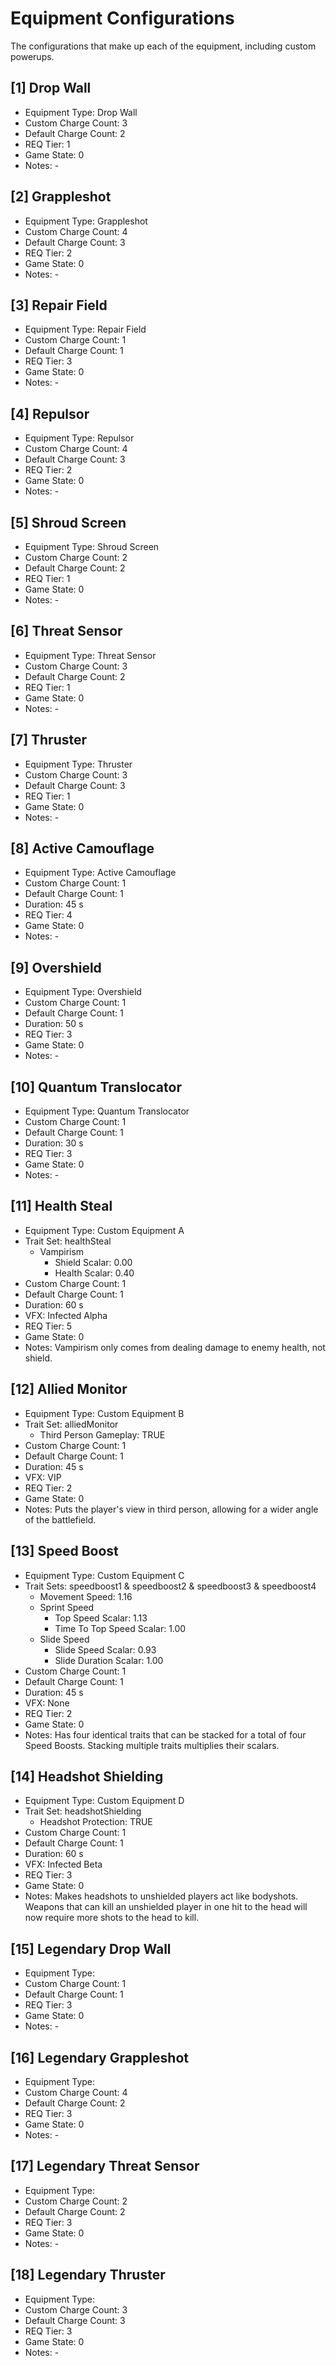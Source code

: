 # Equipment Configurations

The configurations that make up each of the equipment, including custom powerups.

<!--
## [#] Equipment Name
- Equipment Type: Custom Equipment #
- Trait Set: #
  - Weapon Damage: #.##
  - Reload Speed
    - Empty Reload Scalar: #.##
    - Tactical Reload Scalar: #.##
  - Weapon Switch Speed: #.##
  - Movement Speed: #.##
  - Movement Speed With Turret: #.##
  - Jump Height: #.##
  - Clamber Speed: #.##
  - Sprint Speed
    - Top Speed Scalar: #.##
    - Time To Top Speed Scalar: #.##
  - Slide Speed
    - Slide Speed Scalar: #.##
    - Slide Duration Scalar: #.##
  - Melee Damage: #.##
  - Melee Impulse: #.##
  - Melee Recovery Speed: #.##
  - Bonus Health: #.##
  - Bonus Shield: #.##
  - Health Recharge
    - Recharge Delay Scalar: #.##
    - Recharge Rate Scalar: #.##
  - Shield Recharge
    - Recharge Delay Scalar: #.##
    - Recharge Rate Scalar: #.##
  - Vampirism
    - Shield Scalar: #.##
    - Health Scalar: #.##
  - Damage Resistance
    - Direct Damage Scalar: #.##
    - Grenade Damage Scalar: #.##
    - Explosive Damage Scalar: #.##
  - Headshot Protection: TRUE/FALSE
  - Grenade Damage: #.##
  - Grenade Detonation Radius: #.##
  - Grenade Impulse: #.##
  - VFX - Active Camouflage
    - Intensity Scalar: #.##
    - Interpolation Scalar: #.##
  - VFX - Overshield: TRUE/FALSE
  - Motion Tracker Visible
    - Motion Tracker Enabled: TRUE/FALSE
    - Enabled While Zooming: TRUE/FALSE
  - Motion Tracker Range
    - Inner Ring Scalar: #.##
    - Extended Ranger Scalar: #.##
    - Vehicle Range Scalar: #.##
- Custom Charge Count: #
- Default Charge Count: #
- Duration: ## s
- VFX: Infected Alpha, Infected Beta, VIP, None
- REQ Tier: #
- Game State: #
- Notes: -
-->

## [1] Drop Wall
- Equipment Type: Drop Wall
- Custom Charge Count: 3
- Default Charge Count: 2
- REQ Tier: 1
- Game State: 0
- Notes: -

## [2] Grappleshot
- Equipment Type: Grappleshot
- Custom Charge Count: 4
- Default Charge Count: 3
- REQ Tier: 2
- Game State: 0
- Notes: -

## [3] Repair Field
- Equipment Type: Repair Field
- Custom Charge Count: 1
- Default Charge Count: 1
- REQ Tier: 3
- Game State: 0
- Notes: -

## [4] Repulsor
- Equipment Type: Repulsor
- Custom Charge Count: 4
- Default Charge Count: 3
- REQ Tier: 2
- Game State: 0
- Notes: -

## [5] Shroud Screen
- Equipment Type: Shroud Screen
- Custom Charge Count: 2
- Default Charge Count: 2
- REQ Tier: 1
- Game State: 0
- Notes: -

## [6] Threat Sensor
- Equipment Type: Threat Sensor
- Custom Charge Count: 3
- Default Charge Count: 2
- REQ Tier: 1
- Game State: 0
- Notes: -

## [7] Thruster
- Equipment Type: Thruster
- Custom Charge Count: 3
- Default Charge Count: 3
- REQ Tier: 1
- Game State: 0
- Notes: -

## [8] Active Camouflage
- Equipment Type: Active Camouflage
- Custom Charge Count: 1
- Default Charge Count: 1
- Duration: 45 s
- REQ Tier: 4
- Game State: 0
- Notes: -

## [9] Overshield
- Equipment Type: Overshield
- Custom Charge Count: 1
- Default Charge Count: 1
- Duration: 50 s
- REQ Tier: 3
- Game State: 0
- Notes: -

## [10] Quantum Translocator
- Equipment Type: Quantum Translocator
- Custom Charge Count: 1
- Default Charge Count: 1
- Duration: 30 s
- REQ Tier: 3
- Game State: 0
- Notes: -

## [11] Health Steal
- Equipment Type: Custom Equipment A
- Trait Set: healthSteal
  - Vampirism
    - Shield Scalar: 0.00
    - Health Scalar: 0.40
- Custom Charge Count: 1
- Default Charge Count: 1
- Duration: 60 s
- VFX: Infected Alpha
- REQ Tier: 5
- Game State: 0
- Notes: Vampirism only comes from dealing damage to enemy health, not shield.

## [12] Allied Monitor
- Equipment Type: Custom Equipment B
- Trait Set: alliedMonitor
  - Third Person Gameplay: TRUE
- Custom Charge Count: 1
- Default Charge Count: 1
- Duration: 45 s
- VFX: VIP
- REQ Tier: 2
- Game State: 0
- Notes: Puts the player's view in third person, allowing for a wider angle of the battlefield.

## [13] Speed Boost
- Equipment Type: Custom Equipment C
- Trait Sets: speedboost1 & speedboost2 & speedboost3 & speedboost4
  - Movement Speed: 1.16
  - Sprint Speed
    - Top Speed Scalar: 1.13
    - Time To Top Speed Scalar: 1.00
  - Slide Speed
    - Slide Speed Scalar: 0.93
    - Slide Duration Scalar: 1.00
- Custom Charge Count: 1
- Default Charge Count: 1
- Duration: 45 s
- VFX: None
- REQ Tier: 2
- Game State: 0
- Notes: Has four identical traits that can be stacked for a total of four Speed Boosts. Stacking multiple traits multiplies their scalars.

## [14] Headshot Shielding
- Equipment Type: Custom Equipment D
- Trait Set: headshotShielding
  - Headshot Protection: TRUE
- Custom Charge Count: 1
- Default Charge Count: 1
- Duration: 60 s
- VFX: Infected Beta
- REQ Tier: 3
- Game State: 0
- Notes: Makes headshots to unshielded players act like bodyshots. Weapons that can kill an unshielded player in one hit to the head will now require more shots to the head to kill.

## [15] Legendary Drop Wall
- Equipment Type: 
- Custom Charge Count: 1
- Default Charge Count: 1
- REQ Tier: 3
- Game State: 0
- Notes: -

## [16] Legendary Grappleshot
- Equipment Type: 
- Custom Charge Count: 4
- Default Charge Count: 2
- REQ Tier: 3
- Game State: 0
- Notes: -

## [17] Legendary Threat Sensor
- Equipment Type: 
- Custom Charge Count: 2
- Default Charge Count: 2
- REQ Tier: 3
- Game State: 0
- Notes: -

## [18] Legendary Thruster
- Equipment Type: 
- Custom Charge Count: 3
- Default Charge Count: 3
- REQ Tier: 3
- Game State: 0
- Notes: -
